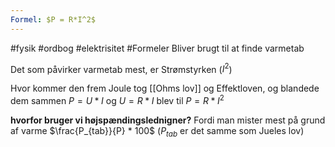 ```yaml
---
Formel: $P = R*I^2$
---
```

#fysik #ordbog #elektrisitet #Formeler 
Bliver brugt til at finde varmetab

Det som påvirker varmetab mest, er Strømstyrken ($I^2$)

Hvor kommer den frem
Joule tog [[Ohms lov]] og Effektloven, og blandede dem sammen
$P = U*I$ og $U=R*I$ blev til $P=R*I^2$

**hvorfor bruger vi højspændingslednigner?**
Fordi man mister mest på grund af varme
$\frac{P_{tab}}{P} * 100$
($P_{tab}$ er det samme som Jueles lov)

